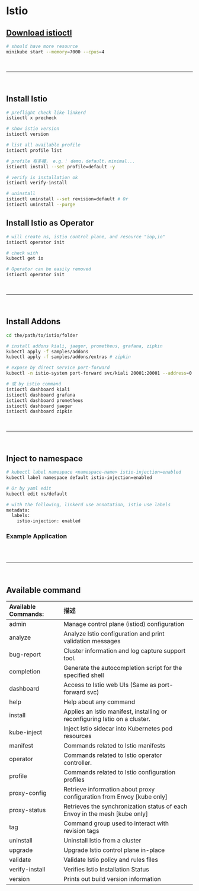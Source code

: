 # Istio

## [Download istioctl](https://istio.io/latest/zh/docs/setup/getting-started/)

```sh
# should have more resource
minikube start --memory=7000 --cpus=4
```

<br/>

---

<br/>

## Install Istio

```sh
# preflight check like linkerd
istioctl x precheck

# show istio version
istioctl version

# list all available profile
istioctl profile list

# profile 有多種， e.g.： demo，default，minimal...
istioctl install --set profile=default -y

# verify is installation ok
istioctl verify-install

# uninstall
istioctl uninstall --set revision=default # Or
istioctl uninstall --purge
```

## Install Istio as Operator

```sh
# will create ns, istio control plane, and resource "iop,io"
istioctl operator init

# check with
kubectl get io

# Operator can be easily removed
istioctl operator init
```

<br/>

---

<br/>

## Install Addons

```sh
cd the/path/to/istio/folder

# install addons kiali, jaeger, prometheus, grafana, zipkin
kubectl apply -f samples/addons
kubectl apply -f samples/addons/extras # zipkin

# expose by direct service port-forward
kubectl -n istio-system port-forward svc/kiali 20001:20001 --address=0.0.0.0 &

# 或 by istio command
istioctl dashboard kiali
istioctl dashboard grafana
istioctl dashboard prometheus
istioctl dashboard jaeger
istioctl dashboard zipkin
```

<br/>

---

<br/>

## Inject to namespace

```sh
# kubectl label namespace <namespace-name> istio-injection=enabled
kubectl label namespace default istio-injection=enabled

# Or by yaml edit
kubectl edit ns/default

# with the following, linkerd use annotation, istio use labels
metadata:
  labels:
    istio-injection: enabled
```

### Example Application

```sh

```

<br/>

---

<br/>

## Available command

| Available Commands: | 描述                                                                       |
| :------------------ | :------------------------------------------------------------------------- |
| admin               | Manage control plane (istiod) configuration                                |
| analyze             | Analyze Istio configuration and print validation messages                  |
| bug-report          | Cluster information and log capture support tool.                          |
| completion          | Generate the autocompletion script for the specified shell                 |
| dashboard           | Access to Istio web UIs (Same as port-forward svc)                         |
| help                | Help about any command                                                     |
| install             | Applies an Istio manifest, installing or reconfiguring Istio on a cluster. |
| kube-inject         | Inject Istio sidecar into Kubernetes pod resources                         |
| manifest            | Commands related to Istio manifests                                        |
| operator            | Commands related to Istio operator controller.                             |
| profile             | Commands related to Istio configuration profiles                           |
| proxy-config        | Retrieve information about proxy configuration from Envoy [kube only]      |
| proxy-status        | Retrieves the synchronization status of each Envoy in the mesh [kube only] |
| tag                 | Command group used to interact with revision tags                          |
| uninstall           | Uninstall Istio from a cluster                                             |
| upgrade             | Upgrade Istio control plane in-place                                       |
| validate            | Validate Istio policy and rules files                                      |
| verify-install      | Verifies Istio Installation Status                                         |
| version             | Prints out build version information                                       |
